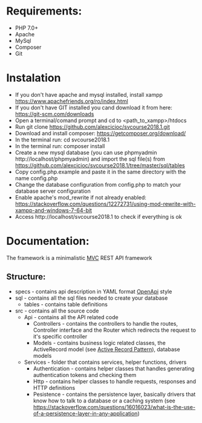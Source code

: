 # Requirements:
* PHP 7.0+
* Apache
* MySql
* Composer
* Git

# Instalation
* If you don't have apache and mysql installed, install xampp https://www.apachefriends.org/ro/index.html
* If you don't have GIT installed you cand download it from here: https://git-scm.com/downloads
* Open a terminal/comand prompt and cd to <path_to_xampp>/htdocs
* Run git clone https://github.com/alexcicioc/svcourse2018.1.git
* Download and install composer:
https://getcomposer.org/download/
* In the terminal run: cd svcourse2018.1
* In the terminal run: composer install
* Create a new mysql database (you can use phpmyadmin http://localhost/phpmyadmin) and import the sql file(s) from https://github.com/alexcicioc/svcourse2018.1/tree/master/sql/tables
* Copy config.php.example and paste it in the same directory with the name config.php
* Change the database configuration from config.php to match your database server configuration
* Enable apache's mod_rewrite if not already enabled: https://stackoverflow.com/questions/12272731/using-mod-rewrite-with-xampp-and-windows-7-64-bit
* Access http://localhost/svcourse2018.1 to check if everything is ok

# Documentation:
The framework is a minimalistic [MVC](https://www.tutorialspoint.com/design_pattern/mvc_pattern.htm) REST API framework
## Structure:
* specs - contains api description in YAML format [OpenApi](https://github.com/OAI/OpenAPI-Specification/blob/master/versions/2.0.md) style
* sql - contains all the sql files needed to create your database
  * tables - contains table definitions
* src - contains all the source code
  * Api - contains all the API related code
    * Controllers - contains the controllers to handle the routes, Controller interface and the Router which redirects the request to it's specific controller
    * Models - contains business logic related classes, the ActiveRecord model (see [Active Record Pattern](https://en.wikipedia.org/wiki/Active_record_pattern)), database models
  * Services - folder that contains services, helper functions, drivers
    * Authentication - contains helper classes that handles generating authentication tokens and checking them
    * Http - contains helper classes to handle requests, responses and HTTP definitions
    * Pesistence - contains the persistence layer, basically drivers that know how to talk to a database or a caching system (see https://stackoverflow.com/questions/16016023/what-is-the-use-of-a-persistence-layer-in-any-application)
